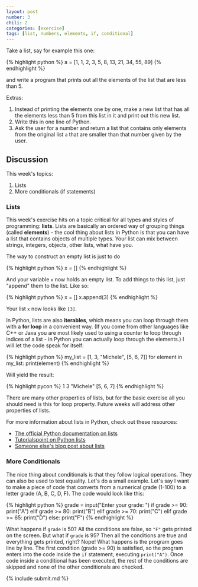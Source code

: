 ```yaml
---
layout: post
number: 3
chili: 2
categories: [exercise]
tags: [list, numbers, elements, if, conditional]
---
```


Take a list, say for example this one: 

{% highlight python %}
  a = [1, 1, 2, 3, 5, 8, 13, 21, 34, 55, 89]
{% endhighlight %}

and write a program that prints out all the elements of the list that are less than 5.

Extras: 

1. Instead of printing the elements one by one, make a new list that has all the elements less than 5 from this list in it and print out this new list.
2. Write this in one line of Python.
3. Ask the user for a number and return a list that contains only elements from the original list `a` that are smaller than that number given by the user. 

## Discussion 

This week's topics:

1. Lists
2. More conditionals (if statements)

### Lists

This week's exercise hits on a topic critical for all types and styles of programming: **lists**. Lists are basically an ordered way of grouping things (called **elements**) - the cool thing about lists in Python is that you can have a list that contains objects of multiple types. Your list can mix between strings, integers, objects, other lists, what have you. 

The way to construct an empty list is just to do 

{% highlight python %}
x = []
{% endhighlight %}

And your variable `x` now holds an empty list. To add things to this list, just "append" them to the list. Like so: 

{% highlight python %}
x = []
x.append(3)
{% endhighlight %}

Your list `x` now looks like `[3]`.

In Python, lists are also **iterables**, which means you can loop through them with a **for loop** in a convenient way. (If you come from other languages like C++ or Java you are most likely used to using a counter to loop through indices of a list - in Python you can actually loop through the elements.) I will let the code speak for itself: 

{% highlight python %}
my_list = [1, 3, "Michele", [5, 6, 7]]
for element in my_list:
  print(element)
{% endhighlight %}

Will yield the result: 

{% highlight pycon %}
1 
3
"Michele"
[5, 6, 7]
{% endhighlight %}

There are many other properties of lists, but for the basic exercise all you should need is this for loop property. Future weeks will address other properties of lists.

For more information about lists in Python, check out these resources: 

* [The official Python documentation on lists](https://docs.python.org/3.3/tutorial/datastructures.html)
* [Tutorialspoint on Python lists](http://www.tutorialspoint.com/python/python_lists.htm)
* [Someone else's blog post about lists](http://effbot.org/zone/python-list.htm)


### More Conditionals

The nice thing about conditionals is that they follow logical operations. They can also be used to test equality. Let's do a small example. Let's say I want to make a piece of code that converts from a numerical grade (1-100) to a letter grade (A, B, C, D, F). The code would look like this: 

{% highlight python %}
grade = input("Enter your grade: ")
if grade >= 90:
  print("A")
elif grade >= 80:
  print("B")
elif grade >= 70:
  print("C")
elif grade >= 65:
  print("D")
else:
  print("F")
{% endhighlight %}

What happens if `grade` is 50? All the conditions are false, so `"F"` gets printed on the screen. But what if `grade` is 95? Then all the conditions are true and everything gets printed, right? Nope! What happens is the program goes line by line. The first condition (grade >= 90) is satisfied, so the program enters into the code inside the `if` statement, executing `print("A")`. Once code inside a conditional has been executed, the rest of the conditions are skipped and none of the other conditionals are checked. 

{% include submit.md %}